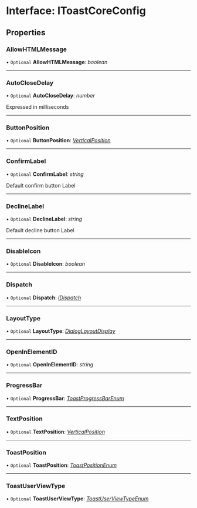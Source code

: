 # Interface: IToastCoreConfig

## Properties

### AllowHTMLMessage

• `Optional` **AllowHTMLMessage**: *boolean*

___

### AutoCloseDelay

• `Optional` **AutoCloseDelay**: *number*

Expressed in milliseconds

___

### ButtonPosition

• `Optional` **ButtonPosition**: [*VerticalPosition*](#/documentation/Home#verticalposition)

___

### ConfirmLabel

• `Optional` **ConfirmLabel**: *string*

Default confirm button Label

___

### DeclineLabel

• `Optional` **DeclineLabel**: *string*

Default decline button Label

___

### DisableIcon

• `Optional` **DisableIcon**: *boolean*

___

### Dispatch

• `Optional` **Dispatch**: [*IDispatch*](#/documentation/Interface:%20IDispatch)

___

### LayoutType

• `Optional` **LayoutType**: [*DialogLayoutDisplay*](#/documentation/Enum:%20DialogLayoutDisplay)

___

### OpenInElementID

• `Optional` **OpenInElementID**: *string*

___

### ProgressBar

• `Optional` **ProgressBar**: [*ToastProgressBarEnum*](#/documentation/Enum:%20ToastProgressBarEnum)

___

### TextPosition

• `Optional` **TextPosition**: [*VerticalPosition*](#/documentation/Home#verticalposition)

___

### ToastPosition

• `Optional` **ToastPosition**: [*ToastPositionEnum*](#/documentation/Enum:%20ToastPositionEnum)

___

### ToastUserViewType

• `Optional` **ToastUserViewType**: [*ToastUserViewTypeEnum*](#/documentation/Enum:%20ToastUserViewTypeEnum)
